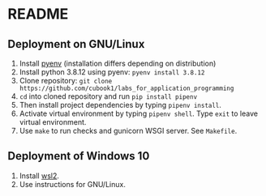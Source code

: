 # README
## Deployment on GNU/Linux
1. Install [pyenv](https://github.com/pyenv/pyenv) (installation differs depending on distribution)
2. Install python 3.8.12 using pyenv: `pyenv install 3.8.12`
3. Clone repository: `git clone https://github.com/cubook1/labs_for_application_programming`
4. `cd` into cloned repository and run `pip install pipenv`
5. Then install project dependencies by typing  `pipenv install`.
6. Activate virtual environment  by typing  `pipenv shell`. Type `exit` to leave virtual environment.
7. Use `make` to run checks and gunicorn WSGI server. See `Makefile`.

## Deployment of Windows 10
1. Install [wsl2](https://docs.microsoft.com/en-us/windows/wsl/install-manual).
2. Use instructions for GNU/Linux.
